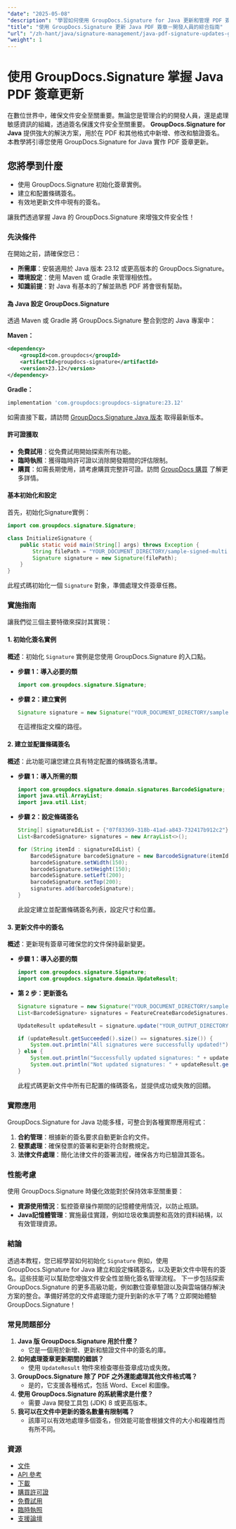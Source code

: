 ```yaml
---
"date": "2025-05-08"
"description": "學習如何使用 GroupDocs.Signature for Java 更新和管理 PDF 簽章。透過本詳細教學掌握安全文件處理。"
"title": "使用 GroupDocs.Signature 更新 Java PDF 簽章－開發人員的綜合指南"
"url": "/zh-hant/java/signature-management/java-pdf-signature-updates-groupdocs-signature/"
"weight": 1
---
```


# 使用 GroupDocs.Signature 掌握 Java PDF 簽章更新
在數位世界中，確保文件安全至關重要。無論您是管理合約的開發人員，還是處理敏感資訊的組織，透過簽名保護文件安全至關重要。 **GroupDocs.Signature for Java** 提供強大的解決方案，用於在 PDF 和其他格式中新增、修改和驗證簽名。本教學將引導您使用 GroupDocs.Signature for Java 實作 PDF 簽章更新。

## 您將學到什麼
- 使用 GroupDocs.Signature 初始化簽章實例。
- 建立和配置條碼簽名。
- 有效地更新文件中現有的簽名。

讓我們透過掌握 Java 的 GroupDocs.Signature 來增強文件安全性！

### 先決條件
在開始之前，請確保您已：
- **所需庫**：安裝適用於 Java 版本 23.12 或更高版本的 GroupDocs.Signature。
- **環境設定**：使用 Maven 或 Gradle 來管理相依性。
- **知識前提**：對 Java 有基本的了解並熟悉 PDF 將會很有幫助。

#### 為 Java 設定 GroupDocs.Signature
透過 Maven 或 Gradle 將 GroupDocs.Signature 整合到您的 Java 專案中：

**Maven：**
```xml
<dependency>
    <groupId>com.groupdocs</groupId>
    <artifactId>groupdocs-signature</artifactId>
    <version>23.12</version>
</dependency>
```

**Gradle：**
```gradle
implementation 'com.groupdocs:groupdocs-signature:23.12'
```

如需直接下載，請訪問 [GroupDocs.Signature Java 版本](https://releases.groupdocs.com/signature/java/) 取得最新版本。

#### 許可證獲取
- **免費試用**：從免費試用開始探索所有功能。
- **臨時執照**：獲得臨時許可證以消除開發期間的評估限制。
- **購買**：如需長期使用，請考慮購買完整許可證。訪問 [GroupDocs 購買](https://purchase.groupdocs.com/buy) 了解更多詳情。

#### 基本初始化和設定
首先，初始化Signature實例：
```java
import com.groupdocs.signature.Signature;

class InitializeSignature {
    public static void main(String[] args) throws Exception {
        String filePath = "YOUR_DOCUMENT_DIRECTORY/sample-signed-multi.pdf"; 
        Signature signature = new Signature(filePath);
    }
}
```
此程式碼初始化一個 `Signature` 對象，準備處理文件簽章任務。

### 實施指南
讓我們從三個主要特徵來探討其實現：

#### 1. 初始化簽名實例
**概述**：初始化 `Signature` 實例是您使用 GroupDocs.Signature 的入口點。
- **步驟 1：導入必要的類**
  ```java
  import com.groupdocs.signature.Signature;
  ```
- **步驟 2：建立實例**
  ```java
  Signature signature = new Signature("YOUR_DOCUMENT_DIRECTORY/sample-signed-multi.pdf");
  ```
  在這裡指定文檔的路徑。

#### 2. 建立並配置條碼簽名
**概述**：此功能可讓您建立具有特定配置的條碼簽名清單。
- **步驟 1：導入所需的類**
  ```java
  import com.groupdocs.signature.domain.signatures.BarcodeSignature;
  import java.util.ArrayList;
  import java.util.List;
  ```
- **步驟 2：設定條碼簽名**
  ```java
  String[] signatureIdList = {"07f83369-318b-41ad-a843-732417b912c2"};
  List<BarcodeSignature> signatures = new ArrayList<>();

  for (String itemId : signatureIdList) {
      BarcodeSignature barcodeSignature = new BarcodeSignature(itemId);
      barcodeSignature.setWidth(150); 
      barcodeSignature.setHeight(150); 
      barcodeSignature.setLeft(200);   
      barcodeSignature.setTop(200);    
      signatures.add(barcodeSignature);
  }
  ```
  此設定建立並配置條碼簽名列表，設定尺寸和位置。

#### 3. 更新文件中的簽名
**概述**：更新現有簽章可確保您的文件保持最新變更。
- **步驟 1：導入必要的類**
  ```java
  import com.groupdocs.signature.Signature;
  import com.groupdocs.signature.domain.UpdateResult;
  ```
- **第 2 步：更新簽名**
  ```java
  Signature signature = new Signature("YOUR_DOCUMENT_DIRECTORY/sample-signed-multi.pdf");
  List<BarcodeSignature> signatures = FeatureCreateBarcodeSignatures.createConfiguredBarcodes();
  
  UpdateResult updateResult = signature.update("YOUR_OUTPUT_DIRECTORY/updated-document.pdf", signatures);
  
  if (updateResult.getSucceeded().size() == signatures.size()) {
      System.out.println("All signatures were successfully updated!");
  } else {
      System.out.println("Successfully updated signatures: " + updateResult.getSucceeded().size());
      System.out.println("Not updated signatures: " + updateResult.getFailed().size());
  }
  ```
  此程式碼更新文件中所有已配置的條碼簽名，並提供成功或失敗的回饋。

### 實際應用
GroupDocs.Signature for Java 功能多樣，可整合到各種實際應用程式：
1. **合約管理**：根據新的簽名要求自動更新合約文件。
2. **發票處理**：確保發票的簽署和更新符合財務規定。
3. **法律文件處理**：簡化法律文件的簽署流程，確保各方均已驗證其簽名。

### 性能考慮
使用 GroupDocs.Signature 時優化效能對於保持效率至關重要：
- **資源使用情況**：監控簽章操作期間的記憶體使用情況，以防止瓶頸。
- **Java記憶體管理**：實施最佳實踐，例如垃圾收集調整和高效的資料結構，以有效管理資源。

### 結論
透過本教程，您已經學習如何初始化 `Signature` 例如，使用 GroupDocs.Signature for Java 建立和設定條碼簽名，以及更新文件中現有的簽名。這些技能可以幫助您增強文件安全性並簡化簽名管理流程。
下一步包括探索 GroupDocs.Signature 的更多高級功能，例如數位簽章驗證以及與雲端儲存解決方案的整合。準備好將您的文件處理能力提升到新的水平了嗎？立即開始體驗 GroupDocs.Signature！

### 常見問題部分
1. **Java 版 GroupDocs.Signature 用於什麼？**
   - 它是一個用於新增、更新和驗證文件中的簽名的庫。
2. **如何處理簽章更新期間的錯誤？**
   - 使用 `UpdateResult` 物件來檢查哪些簽章成功或失敗。
3. **GroupDocs.Signature 除了 PDF 之外還能處理其他文件格式嗎？**
   - 是的，它支援各種格式，包括 Word、Excel 和圖像。
4. **使用 GroupDocs.Signature 的系統需求是什麼？**
   - 需要 Java 開發工具包 (JDK) 8 或更高版本。
5. **我可以在文件中更新的簽名數量有限制嗎？**
   - 該庫可以有效地處理多個簽名，但效能可能會根據文件的大小和複雜性而有所不同。

### 資源
- [文件](https://docs.groupdocs.com/signature/java/)
- [API 參考](https://reference.groupdocs.com/signature/java/)
- [下載](https://releases.groupdocs.com/signature/java/)
- [購買許可證](https://purchase.groupdocs.com/buy)
- [免費試用](https://releases.groupdocs.com/signature/java/)
- [臨時執照](https://purchase.groupdocs.com/temporary-license/)
- [支援論壇](https://forum.groupdocs.com/support)